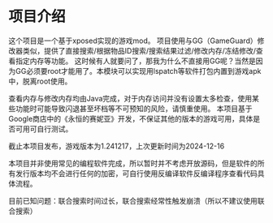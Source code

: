 # 项目介绍
这个项目是一个基于xposed实现的游戏mod。
项目使用与GG（GameGuard）修改器类似，提供了直接搜索/根据物品ID搜索/搜索结果过滤/修改内存/冻结修改/查看指定内存等功能。
这时候有人就要问了，那我为什么不直接用GG呢？当然是因为GG必须要root才能用了。本模块可以实现用lspatch等软件打包内置到游戏apk中，脱离root使用。

查看内存与修改内存均由Java完成，对于内存访问并没有设置太多检查，使用某些功能时可能导致闪退甚至坏档等不可预知的风险，请慎重使用。
本项目基于Google商店中的《永恒的赛妮亚》开发，不保证其他的版本的游戏可用，具体是否可用可自行测试。

截止本项目发布，游戏版本为1.241217，上次更新时间为2024-12-16

本项目并非使用常见的编程软件完成，所以暂时并不考虑开放源码，但是软件的所有发行版本均不会进行任何的加密，可自行使用反编译软件反编译程序查看代码具体流程。

目前已知问题：联合搜索时间过长，联合搜索经常性触发崩溃（所以不建议使用联合搜索）
